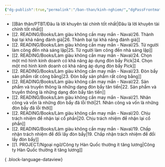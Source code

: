```yaml
---
{"dg-publish":true,"permalink":"/ban-than/kinh-nghiem/","dgPassFrontmatter":true}
---
```



- [[Bản thân/PTBT/Đâu là lời khuyên tài chính tốt nhất\|Đâu là lời khuyên tài chính tốt nhất]]
- [[2. READING/Books/Làm giàu không cần may mắn - Naval/26. Thành bại tại khả năng đánh giá\|26. Thành bại tại khả năng đánh giá]]
- [[2. READING/Books/Làm giàu không cần may mắn - Naval/25. Từ người làm công đến nhà sáng lập\|25. Từ người làm công đến nhà sáng lập]]
- [[2. READING/Books/Làm giàu không cần may mắn - Naval/24. Chọn một mô hình kinh doanh có khả năng áp dụng đòn bẩy Pick\|24. Chọn một mô hình kinh doanh có khả năng áp dụng đòn bẩy Pick]]
- [[2. READING/Books/Làm giàu không cần may mắn - Naval/23. Đòn bẩy sản phẩm rất công bằng\|23. Đòn bẩy sản phẩm rất công bằng]]
- [[2. READING/Books/Làm giàu không cần may mắn - Naval/22. Sản phẩm và truyền thông là những dạng đòn bẩy tân tiến\|22. Sản phẩm và truyền thông là những dạng đòn bẩy tân tiến]]
- [[2. READING/Books/Làm giàu không cần may mắn - Naval/21. Nhân công và vốn là những đòn bẩy đã lỗi thời\|21. Nhân công và vốn là những đòn bẩy đã lỗi thời]]
- [[2. READING/Books/Làm giàu không cần may mắn - Naval/20. Chịu trách nhiệm để nhận lại cổ phần\|20. Chịu trách nhiệm để nhận lại cổ phần]]
- [[2. READING/Books/Làm giàu không cần may mắn - Naval/19. Chấp nhận trách nhiệm để đổi lấy đòn bẩy\|19. Chấp nhận trách nhiệm để đổi lấy đòn bẩy]]
- [[1. PROJECT/Ngoại ngữ/Công ty Hàn Quốc thường ít tăng lương\|Công ty Hàn Quốc thường ít tăng lương]]

{ .block-language-dataview}